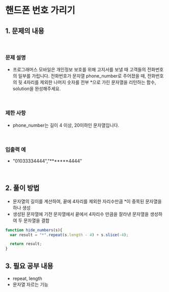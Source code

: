 # 핸드폰 번호 가리기

## 1. 문제의 내용

<br>

### 문제 설명
- 프로그래머스 모바일은 개인정보 보호를 위해 고지서를 보낼 때 고객들의 전화번호의 일부를 가립니다.
전화번호가 문자열 phone_number로 주어졌을 때, 전화번호의 뒷 4자리를 제외한 나머지 숫자를 전부 *으로 가린 문자열을 리턴하는 함수, solution을 완성해주세요.

<br>

### 제한 사항
- phone_number는 길이 4 이상, 20이하인 문자열입니다.


<br>

### 입출력 예
- "01033334444","*******4444"

<br>

## 2. 풀이 방법  
- 문자열의 길이를 계산하여, 끝에 4자리를 제외한 자리수만큼 *이 중목된 문자열을 하나 생성
- 생성된 문자열에 기전 문자열에서 끝에서 4자리수 만큼을 잘라낸 문자열을 생성하여 두 문자열을 결합

```JavaScript
function hide_numbers(s){
  var result = "*".repeat(s.length - 4) + s.slice(-4);

  return result;
}
```


## 3. 필요 공부 내용
- repeat, length
- 문자열 자르는 기능